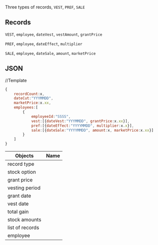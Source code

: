 Three types of records, `VEST`, `PREF`, `SALE`

## Records

`VEST`, `employee`, `dateVest`, `vestAmount`, `grantPrice`

`PREF`, `employee`, `dateEffect`, `multiplier`

`SALE`, `employee`, `dateSale`, `amount`, `marketPrice`

## JSON

//Template
```javascript
{
	recordCount:x, 
	dateCut:"YYYMMDD", 
	marketPrice:x.xx, 
	employees:[
		{
			employeeId:"SSSS",
			vest:[{dateVest:"YYYMMDD", grantPrice:x.xx}], 
			pref:[{dateEffect:"YYYYMMDD", multiplier:x.x}], 
			sale:[{dateSale:"YYYYMMDD", amount:x, marketPrice:x.xx}]
		}
	]
}
```


Objects | Name
--- | ---
record type |
stock option | 
grant price |
vesting period |
grant date |
vest date |
total gain |
stock amounts |
list of records |
employee |


